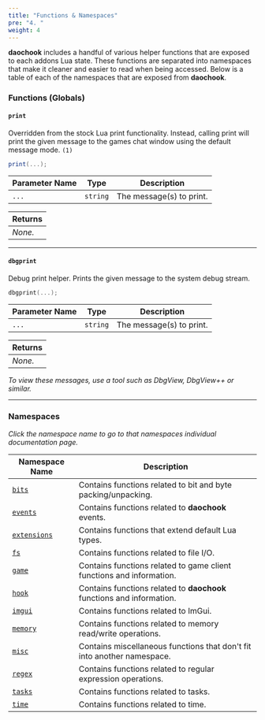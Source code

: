 ```yaml
---
title: "Functions & Namespaces"
pre: "4. "
weight: 4
---
```


**daochook** includes a handful of various helper functions that are exposed to each addons Lua state. These functions are separated into namespaces that make it cleaner and easier to read when being accessed. Below is a table of each of the namespaces that are exposed from **daochook**.

### Functions (Globals)

#### `print`

Overridden from the stock Lua print functionality. Instead, calling print will print the given message to the games chat window using the default message mode. `(1)`

```lua
print(...);
```

| Parameter Name | Type | Description |
| --- | --- | --- |
| `...` | `string` | The message(s) to print. |

| Returns |
| --- |
| _None._ |

---

#### `dbgprint`

Debug print helper. Prints the given message to the system debug stream.

```lua
dbgprint(...);
```

| Parameter Name | Type | Description |
| --- | --- | --- |
| `...` | `string` | The message(s) to print. |

| Returns |
| --- |
| _None._ |

_To view these messages, use a tool such as DbgView, DbgView++ or similar._

---

### Namespaces

_Click the namespace name to go to that namespaces individual documentation page._

| Namespace Name | Description |
| --- | --- |
| [`bits`](/developers/namespaces/bits/)            | Contains functions related to bit and byte packing/unpacking. |
| [`events`](/developers/namespaces/events/)        | Contains functions related to **daochook** events. |
| [`extensions`](/developers/namespaces/extensions/)| Contains functions that extend default Lua types. |
| [`fs`](/developers/namespaces/fs/)                | Contains functions related to file I/O. |
| [`game`](/developers/namespaces/game/)            | Contains functions related to game client functions and information. |
| [`hook`](/developers/namespaces/hook/)            | Contains functions related to **daochook** functions and information. |
| [`imgui`](/developers/namespaces/imgui/)          | Contains functions related to ImGui. |
| [`memory`](/developers/namespaces/memory/)        | Contains functions related to memory read/write operations. |
| [`misc`](/developers/namespaces/misc/)            | Contains miscellaneous functions that don't fit into another namespace. |
| [`regex`](/developers/namespaces/regex/)          | Contains functions related to regular expression operations. |
| [`tasks`](/developers/namespaces/tasks/)          | Contains functions related to tasks. |
| [`time`](/developers/namespaces/time/)            | Contains functions related to time. |
